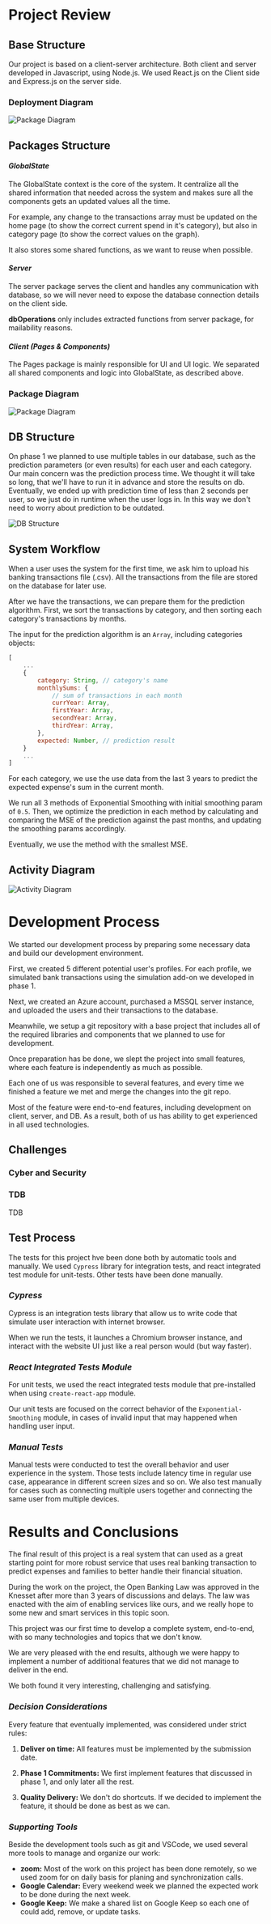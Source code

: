 # Project Review

## Base Structure

Our project is based on a client-server architecture. Both client and server developed in Javascript, using Node.js.
We used React.js on the Client side and Express.js on the server side.

### Deployment Diagram

![Package Diagram](/images/BudgetUp_Deployment_Diagram.png)

## Packages Structure

#### _GlobalState_

The GlobalState context is the core of the system. It centralize all the shared information that needed across the system and makes sure all the components gets an updated values all the time.

For example, any change to the transactions array must be updated on the home page (to show the correct current spend in it's category), but also in category page (to show the correct values on the graph).

It also stores some shared functions, as we want to reuse when possible.

#### _Server_

The server package serves the client and handles any communication with database, so we will never need to expose the database connection details on the client side.

**dbOperations** only includes extracted functions from server package, for mailability reasons.

#### _Client (Pages & Components)_

The Pages package is mainly responsible for UI and UI logic.
We separated all shared components and logic into GlobalState, as described above.

### Package Diagram

![Package Diagram](/images/BudgetUp_Package_Diagram.png)

## DB Structure

On phase 1 we planned to use multiple tables in our database, such as the prediction parameters (or even results) for each user and each category. Our main concern was the prediction process time. We thought it will take so long, that we'll have to run it in advance and store the results on db.
Eventually, we ended up with prediction time of less than 2 seconds per user, so we just do in runtime when the user logs in. In this way we don't need to worry about prediction to be outdated.

![DB Structure](/images/DB_Structure.png)

## System Workflow

When a user uses the system for the first time, we ask him to upload his banking transactions file (.csv).
All the transactions from the file are stored on the database for later use.

After we have the transactions, we can prepare them for the prediction algorithm.
First, we sort the transactions by category, and then sorting each category's transactions by months.

The input for the prediction algorithm is an `Array`, including categories objects:

```js
[
    ...
    {
        category: String, // category's name
        monthlySums: {
            // sum of transactions in each month
            currYear: Array,
            firstYear: Array,
            secondYear: Array,
            thirdYear: Array,
        },
        expected: Number, // prediction result
    }
    ...
]
```

For each category, we use the use data from the last 3 years to predict the expected expense's sum in the current month.

We run all 3 methods of Exponential Smoothing with initial smoothing param of `0.5`.
Then, we optimize the prediction in each method by calculating and comparing the MSE of the prediction against the past months, and updating the smoothing params accordingly.

Eventually, we use the method with the smallest MSE.

## Activity Diagram

![Activity Diagram](/images/BudgetUp_Diagrams-Activity_Prediction.png)

# Development Process

We started our development process by preparing some necessary data and build our development environment.

First, we created 5 different potential user's profiles. For each profile, we simulated bank transactions using the simulation add-on we developed in phase 1.

Next, we created an Azure account, purchased a MSSQL server instance, and uploaded the users and their transactions to the database.

Meanwhile, we setup a git repository with a base project that includes all of the required libraries and components that we planned to use for development.

Once preparation has be done, we slept the project into small features, where each feature is independently as much as possible.

Each one of us was responsible to several features, and every time we finished a feature we met and merge the changes into the git repo.

Most of the feature were end-to-end features, including development on client, server, and DB. As a result, both of us has ability to get experienced in all used technologies.

## Challenges

### Cyber and Security

### TDB

TDB

## Test Process

The tests for this project hve been done both by automatic tools and manually. We used `Cypress` library for integration tests, and react integrated test module for unit-tests. Other tests have been done manually.

### _Cypress_

Cypress is an integration tests library that allow us to write code that simulate user interaction with internet browser.

When we run the tests, it launches a Chromium browser instance, and interact with the website UI just like a real person would (but way faster).

### _React Integrated Tests Module_

For unit tests, we used the react integrated tests module that pre-installed when using `create-react-app` module.

Our unit tests are focused on the correct behavior of the `Exponential-Smoothing` module, in cases of invalid input that may happened when handling user input.

### _Manual Tests_

Manual tests were conducted to test the overall behavior and user experience in the system. Those tests include latency time in regular use case, appearance in different screen sizes and so on. We also test manually for cases such as connecting multiple users together and connecting the same user from multiple devices.

# Results and Conclusions

The final result of this project is a real system that can used as a great starting point for more robust service that uses real banking transaction to predict expenses and families to better handle their financial situation.

During the work on the project, the Open Banking Law was approved in the Knesset after more than 3 years of discussions and delays. The law was enacted with the aim of enabling services like ours, and we really hope to some new and smart services in this topic soon.

This project was our first time to develop a complete system, end-to-end, with so many technologies and topics that we don't know.

We are very pleased with the end results, although we were happy to implement a number of additional features that we did not manage to deliver in the end.

We both found it very interesting, challenging and satisfying.

### _Decision Considerations_

Every feature that eventually implemented, was considered under strict rules:

1. **Deliver on time:** All features must be implemented by the submission date.

2. **Phase 1 Commitments:** We first implement features that discussed in phase 1, and only later all the rest.

3. **Quality Delivery:** We don't do shortcuts. If we decided to implement the feature, it should be done as best as we can.

### _Supporting Tools_

Beside the development tools such as git and VSCode, we used several more tools to manage and organize our work:

- **zoom:** Most of the work on this project has been done remotely, so we used zoom for on daily basis for planing and synchronization calls.
- **Google Calendar:** Every weekend week we planned the expected work to be done during the next week.
- **Google Keep:** We make a shared list on Google Keep so each one of could add, remove, or update tasks.
